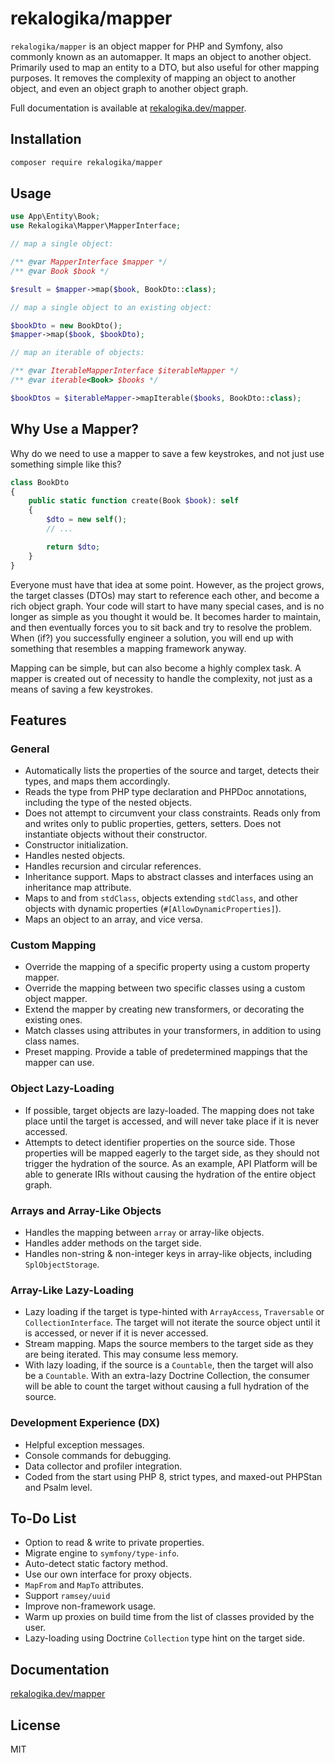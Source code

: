 # rekalogika/mapper

`rekalogika/mapper` is an object mapper for PHP and Symfony, also commonly known
as an automapper. It maps an object to another object. Primarily used to map an
entity to a DTO, but also useful for other mapping purposes. It removes the
complexity of mapping an object to another object, and even an object graph to
another object graph.

Full documentation is available at [rekalogika.dev/mapper](https://rekalogika.dev/mapper/).

## Installation

```bash
composer require rekalogika/mapper
```

## Usage

```php
use App\Entity\Book;
use Rekalogika\Mapper\MapperInterface;

// map a single object:

/** @var MapperInterface $mapper */
/** @var Book $book */

$result = $mapper->map($book, BookDto::class);

// map a single object to an existing object:

$bookDto = new BookDto();
$mapper->map($book, $bookDto);

// map an iterable of objects:

/** @var IterableMapperInterface $iterableMapper */
/** @var iterable<Book> $books */

$bookDtos = $iterableMapper->mapIterable($books, BookDto::class);
```

## Why Use a Mapper?

Why do we need to use a mapper to save a few keystrokes, and not just use
something simple like this?

```php
class BookDto
{
    public static function create(Book $book): self
    {
        $dto = new self();
        // ...

        return $dto;
    }
}
```

Everyone must have that idea at some point. However, as the project grows, the
target classes (DTOs) may start to reference each other, and become a rich
object graph. Your code will start to have many special cases, and is no longer
as simple as you thought it would be. It becomes harder to maintain, and then
eventually forces you to sit back and try to resolve the problem. When (if?) you
successfully engineer a solution, you will end up with something that resembles
a mapping framework anyway.

Mapping can be simple, but can also become a highly complex task. A mapper is
created out of necessity to handle the complexity, not just as a means of saving
a few keystrokes.

## Features

### General

* Automatically lists the properties of the source and target, detects their
  types, and maps them accordingly.
* Reads the type from PHP type declaration and PHPDoc annotations, including
  the type of the nested objects.
* Does not attempt to circumvent your class constraints. Reads only from and
  writes only to public properties, getters, setters. Does not instantiate
  objects without their constructor.
* Constructor initialization.
* Handles nested objects.
* Handles recursion and circular references.
* Inheritance support. Maps to abstract classes and interfaces using an
  inheritance map attribute.
* Maps to and from `stdClass`, objects extending `stdClass`, and other objects
  with dynamic properties (`#[AllowDynamicProperties]`).
* Maps an object to an array, and vice versa.

### Custom Mapping

* Override the mapping of a specific property using a custom property mapper.
* Override the mapping between two specific classes using a custom object
  mapper.
* Extend the mapper by creating new transformers, or decorating the existing
  ones.
* Match classes using attributes in your transformers, in addition to using
  class names.
* Preset mapping. Provide a table of predetermined mappings that the mapper can
  use.

### Object Lazy-Loading

* If possible, target objects are lazy-loaded. The mapping does not take place
  until the target is accessed, and will never take place if it is never
  accessed.
* Attempts to detect identifier properties on the source side. Those properties
  will be mapped eagerly to the target side, as they should not trigger the
  hydration of the source. As an example, API Platform will be able to generate
  IRIs without causing the hydration of the entire object graph.

### Arrays and Array-Like Objects

* Handles the mapping between `array` or array-like objects.
* Handles adder methods on the target side.
* Handles non-string & non-integer keys in array-like objects, including
  `SplObjectStorage`.

### Array-Like Lazy-Loading

* Lazy loading if the target is type-hinted with `ArrayAccess`, `Traversable` or
  `CollectionInterface`. The target will not iterate the source object until it
  is accessed, or never if it is never accessed.
* Stream mapping. Maps the source members to the target side as they are being
  iterated. This may consume less memory.
* With lazy loading, if the source is a `Countable`, then the target will also
  be a `Countable`. With an extra-lazy Doctrine Collection, the consumer will be
  able to count the target without causing a full hydration of the source.

### Development Experience (DX)

* Helpful exception messages.
* Console commands for debugging.
* Data collector and profiler integration.
* Coded from the start using PHP 8, strict types, and maxed-out PHPStan and
  Psalm level.

## To-Do List

* Option to read & write to private properties.
* Migrate engine to `symfony/type-info`.
* Auto-detect static factory method.
* Use our own interface for proxy objects.
* `MapFrom` and `MapTo` attributes.
* Support `ramsey/uuid`
* Improve non-framework usage.
* Warm up proxies on build time from the list of classes provided by the user.
* Lazy-loading using Doctrine `Collection` type hint on the target side.

## Documentation

[rekalogika.dev/mapper](https://rekalogika.dev/mapper/)

## License

MIT
